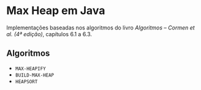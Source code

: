 # Max Heap em Java

Implementações baseadas nos algoritmos do livro *Algoritmos – Cormen et al. (4ª edição)*, capítulos 6.1 a 6.3.

## Algoritmos

- `MAX-HEAPIFY`
- `BUILD-MAX-HEAP`
- `HEAPSORT`
